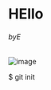 # HEllo
###### byE

![image](https://github.com/user-attachments/assets/a08195a4-3e48-4130-aaff-f240c1bd61b6)

$ git init


